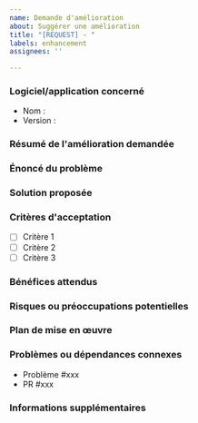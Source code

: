 ```yaml
---
name: Demande d'amélioration  
about: Suggérer une amélioration  
title: "[REQUEST] - "  
labels: enhancement  
assignees: ''

---
```


### Logiciel/application concerné
<!--- Indiquez dans quel logiciel/application l'amélioration est demandée -->
- Nom :  
- Version :

### Résumé de l'amélioration demandée
<!-- Fournissez un bref résumé de la demande d'amélioration en une ou deux phrases. -->

### Énoncé du problème
<!-- Décrivez le problème ou la limitation actuelle que l'amélioration va résoudre. -->

### Solution proposée
<!-- Décrivez la solution proposée et comment elle résoudra le problème. -->

### Critères d'acceptation
<!-- Listez les critères spécifiques à remplir pour que cette amélioration soit considérée comme terminée. -->
- [ ] Critère 1  
- [ ] Critère 2  
- [ ] Critère 3

### Bénéfices attendus
<!-- Expliquez les bénéfices ou améliorations attendus suite à la mise en œuvre de cette fonctionnalité. -->

### Risques ou préoccupations potentielles
<!-- Listez les risques, limitations ou préoccupations qui pourraient surgir avec cette amélioration. -->

### Plan de mise en œuvre
<!-- Optionnel : Fournissez les étapes ou tâches de haut niveau pour mettre en œuvre l'amélioration. -->

### Problèmes ou dépendances connexes
<!-- Liez ici les problèmes, pull requests ou dépendances connexes. -->
- Problème #xxx  
- PR #xxx

### Informations supplémentaires
<!-- Incluez tous les autres détails ou contextes pertinents. Des captures d'écran, maquettes de conception ou références peuvent être ajoutées ici. -->
